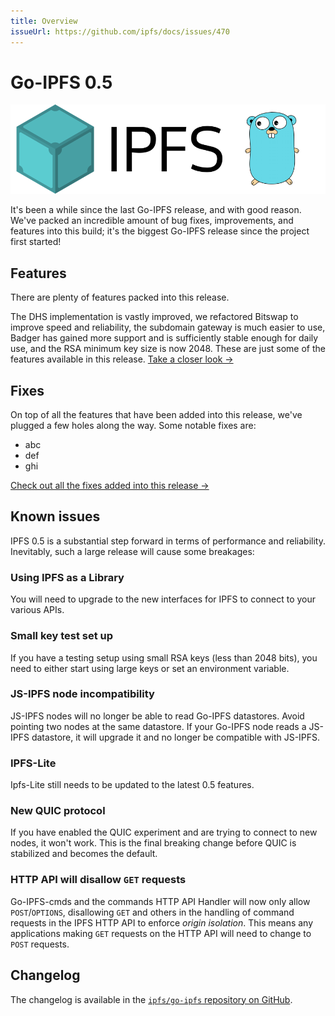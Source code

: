 ```yaml
---
title: Overview
issueUrl: https://github.com/ipfs/docs/issues/470
---
```


# Go-IPFS 0.5

![The Go-IPFS logo.](./images/go-ipfs-logo.png)

It's been a while since the last Go-IPFS release, and with good reason. We've packed an incredible amount of bug fixes, improvements, and features into this build; it's the biggest Go-IPFS release since the project first started!

## Features

There are plenty of features packed into this release.

The DHS implementation is vastly improved, we refactored Bitswap to improve speed and reliability, the subdomain gateway is much easier to use, Badger has gained more support and is sufficiently stable enough for daily use, and the RSA minimum key size is now 2048. These are just some of the features available in this release. [Take a closer look →](features)

## Fixes

On top of all the features that have been added into this release, we've plugged a few holes along the way. Some notable fixes are:

- abc
- def
- ghi

[Check out all the fixes added into this release →](fixes)

## Known issues

IPFS 0.5 is a substantial step forward in terms of performance and reliability. Inevitably, such a large release will cause some breakages:

### Using IPFS as a Library

You will need to upgrade to the new interfaces for IPFS to connect to your various APIs.

### Small key test set up

If you have a testing setup using small RSA keys (less than 2048 bits), you need to either start using large keys or set an environment variable.

### JS-IPFS node incompatibility

JS-IPFS nodes will no longer be able to read Go-IPFS datastores. Avoid pointing two nodes at the same datastore. If your Go-IPFS node reads a JS-IPFS datastore, it will upgrade it and no longer be compatible with JS-IPFS.

### IPFS-Lite

Ipfs-Lite still needs to be updated to the latest 0.5 features.

### New QUIC protocol

If you have enabled the QUIC experiment and are trying to connect to new nodes, it won't work. This is the final breaking change before QUIC is stabilized and becomes the default.

### HTTP API will disallow `GET` requests

Go-IPFS-cmds and the commands HTTP API Handler will now only allow `POST`/`OPTIONS`, disallowing `GET` and others in the handling of command requests in the IPFS HTTP API to enforce _origin isolation_. This means any applications making `GET` requests on the HTTP API will need to change to `POST` requests.

## Changelog

The changelog is available in the [`ipfs/go-ipfs` repository on GitHub](https://github.com/ipfs/go-ipfs/issues/7109).

